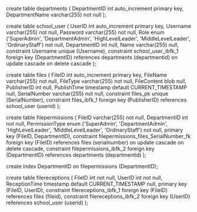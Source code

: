 create table departments
(
    DepartmentID   int auto_increment
        primary key,
    DepartmentName varchar(255) not null
);

create table school_user
(
    UserID       int auto_increment
        primary key,
    Username     varchar(255)                                                                                    not null,
    Password     varchar(255)                                                                                    not null,
    Role         enum ('SuperAdmin', 'DepartmentAdmin', 'HighLevelLeader', 'MiddleLevelLeader', 'OrdinaryStaff') not null,
    DepartmentID int                                                                                             null,
    Name         varchar(255)                                                                                    null,
    constraint Username
        unique (Username),
    constraint school_user_ibfk_1
        foreign key (DepartmentID) references departments (departmentid)
            on update cascade on delete cascade
);

create table files
(
    FileID       int auto_increment
        primary key,
    FileName     varchar(255)                        not null,
    FileType     varchar(255)                        not null,
    FileContent  blob                                null,
    PublisherID  int                                 null,
    PublishTime  timestamp default CURRENT_TIMESTAMP null,
    SerialNumber varchar(255)                        not null,
    constraint files_pk
        unique (SerialNumber),
    constraint files_ibfk_1
        foreign key (PublisherID) references school_user (userid)
);

create table filepermissions
(
    FileID         varchar(255)                                                                                    not null,
    DepartmentID   int                                                                                             not null,
    PermissionType enum ('SuperAdmin', 'DepartmentAdmin', 'HighLevelLeader', 'MiddleLevelLeader', 'OrdinaryStaff') not null,
    primary key (FileID, DepartmentID),
    constraint filepermissions_files_SerialNumber_fk
        foreign key (FileID) references files (serialnumber)
            on update cascade on delete cascade,
    constraint filepermissions_ibfk_2
        foreign key (DepartmentID) references departments (departmentid)
);

create index DepartmentID
    on filepermissions (DepartmentID);

create table filereceptions
(
    FileID        int                                 not null,
    UserID        int                                 not null,
    ReceptionTime timestamp default CURRENT_TIMESTAMP null,
    primary key (FileID, UserID),
    constraint filereceptions_ibfk_1
        foreign key (FileID) references files (fileid),
    constraint filereceptions_ibfk_2
        foreign key (UserID) references school_user (userid)
);

